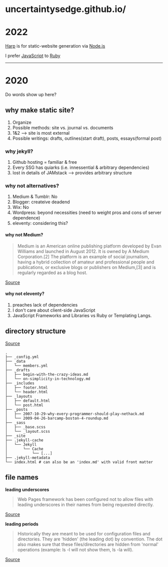 # uncertaintysedge.github.io/
# 2022

<p><a href="https://stackoverflow.com/a/27481279/19516409">Harp</a> is for static-website generation via <a href="https://nodejs.org/en/">Node.js</a></p>

<p>I prefer <a href="https://developer.mozilla.org/en-US/docs/Web/JavaScript">JavaScript</a> to <a href="https://www.ruby-lang.org/en/">Ruby</a></p>

<hr />

# 2020

Do words show up here?

## why make static site?

1. Organize
2. Possible methods: site vs. journal vs. documents
3. 1&2 --> site is most external
4. Possible writings: drafts, outlines(start draft), posts, essays(formal post)

### why jekyll?

1. Github hosting = familiar & free
2. Every SSG has quiarks (i.e. innessential & arbitrary dependencies)
3. lost in details of JAMstack --> provides arbitrary structure

### why not alternatives?

1. Medium & Tumblr: No
2. Blogger: createive deadend
3. Wix: No
4. Wordpress: beyond necessities (need to weight pros and cons of server dependence)   
6. eleventy: considering this?

#### why not Medium?


> Medium is an American online publishing platform developed by Evan Williams and launched in August 2012. It is owned by A Medium Corporation.[2] The platform is an example of social journalism, having a hybrid collection of amateur and professional people and publications, or exclusive blogs or publishers on Medium,[3] and is regularly regarded as a blog host.

[Source](https://en.wikipedia.org/wiki/Medium_%28website%29)

#### why not eleventy?

1. preaches lack of dependencies
2. I don't care about client-side JavaScript
3. JavaScript Frameworks and Libraries vs Ruby or Templating Langs.

## directory structure

[Source](https://jekyllrb.com/docs/structure/)

```
.
├── _config.yml
├── _data
│   └── members.yml
├── _drafts
│   ├── begin-with-the-crazy-ideas.md
│   └── on-simplicity-in-technology.md
├── _includes
│   ├── footer.html
│   └── header.html
├── _layouts
│   ├── default.html
│   └── post.html
├── _posts
│   ├── 2007-10-29-why-every-programmer-should-play-nethack.md
│   └── 2009-04-26-barcamp-boston-4-roundup.md
├── _sass
│   ├── _base.scss
│   └── _layout.scss
├── _site
├── .jekyll-cache
│   └── Jekyll
│       └── Cache
│           └── [...]
├── .jekyll-metadata
└── index.html # can also be an 'index.md' with valid front matter
```

## file names

**leading underscores**

>Web Pages framework has been configured not to allow files with leading underscores in their names from being requested directly.

[Source](https://stackoverflow.com/questions/4576548/why-does-razor-layout-cshtml-have-a-leading-underscore-in-file-name)

**leading periods**

> Historically they are meant to be used for configuration files and directories. They are 'hidden' (the leading dot) by convention. The dot also makes sure that these files/directories are hidden from 'normal' operations (example: ls -l will not show them, ls -la will).

[Source](https://www.linuxquestions.org/questions/linux-general-1/files-starting-with-period-722237/)
